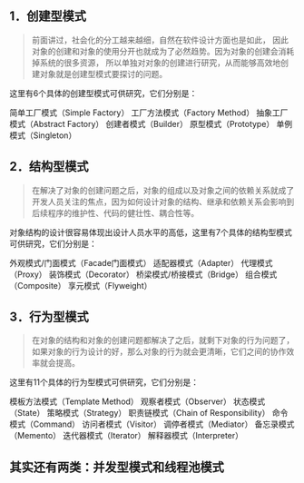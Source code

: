 ##  1．创建型模式
>前面讲过，社会化的分工越来越细，自然在软件设计方面也是如此，
因此对象的创建和对象的使用分开也就成为了必然趋势。因为对象的创建会消耗掉系统的很多资源，
所以单独对对象的创建进行研究，从而能够高效地创建对象就是创建型模式要探讨的问题。

这里有6个具体的创建型模式可供研究，它们分别是：

简单工厂模式（Simple Factory）
工厂方法模式（Factory Method）
抽象工厂模式（Abstract Factory）
创建者模式（Builder）
原型模式（Prototype）
单例模式（Singleton）


## 2．结构型模式
>在解决了对象的创建问题之后，对象的组成以及对象之间的依赖关系就成了开发人员关注的焦点，因为如何设计对象的结构、继承和依赖关系会影响到后续程序的维护性、代码的健壮性、耦合性等。

对象结构的设计很容易体现出设计人员水平的高低，这里有7个具体的结构型模式可供研究，它们分别是：

外观模式/门面模式（Facade门面模式）
适配器模式（Adapter）
代理模式（Proxy）
装饰模式（Decorator）
桥梁模式/桥接模式（Bridge）
组合模式（Composite）
享元模式（Flyweight）


## 3．行为型模式
>在对象的结构和对象的创建问题都解决了之后，就剩下对象的行为问题了，如果对象的行为设计的好，那么对象的行为就会更清晰，它们之间的协作效率就会提高。

这里有11个具体的行为型模式可供研究，它们分别是：

模板方法模式（Template Method）
观察者模式（Observer）
状态模式（State）
策略模式（Strategy）
职责链模式（Chain of Responsibility）
命令模式（Command）
访问者模式（Visitor）
调停者模式（Mediator）
备忘录模式（Memento）
迭代器模式（Iterator）
解释器模式（Interpreter）



## 其实还有两类：并发型模式和线程池模式